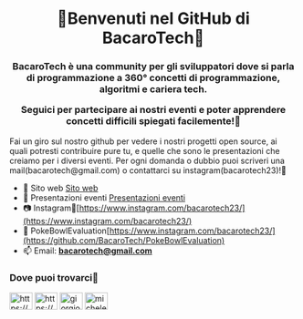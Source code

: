 <h1 align="center">🍷Benvenuti nel GitHub di BacaroTech🍷</h1>
<h3 align="center">BacaroTech è una community per gli sviluppatori dove si parla di programmazione a 360° concetti di programmazione, algoritmi e cariera tech. 
  
  Seguici per partecipare ai nostri eventi e poter apprendere concetti difficili spiegati facilemente!🍷</h3>

<p>Fai un giro sul nostro github per vedere i nostri progetti open source, ai quali potresti contribuire pure tu, e quelle che sono le presentazioni che creiamo per i diversi eventi. Per ogni domanda o dubbio puoi scriveri una mail(bacarotech@gmail.com) o contattarci su instagram(bacarotech23)!🍷</p>

- 🔭 Sito web [Sito web](https://bacarotech.it/)
- 🍾 Presentazioni eventi [Presentazioni eventi](https://github.com/BacaroTech/Presentazioni-Eventi)
- 📷 Instagram🍷[https://www.instagram.com/bacarotech23/](https://www.instagram.com/bacarotech23/)
- 🍱 PokeBowlEvaluation[https://www.instagram.com/bacarotech23/](https://github.com/BacaroTech/PokeBowlEvaluation)
- 📫 Email: **bacarotech@gmail.com**

<h3 align="left">Dove puoi trovarci🍷</h3>
<p align="left">
<a href="https://bacarotech.github.io/" target="blank"><img align="center" src="https://raw.githubusercontent.com/rahuldkjain/github-profile-readme-generator/master/src/images/icons/Social/devto.svg" alt="https://bacarotech.github.io/" height="30" width="40" /></a>
<a href="www.instagram.com/bacarotech23/" target="blank"><img align="center" src="https://raw.githubusercontent.com/rahuldkjain/github-profile-readme-generator/master/src/images/icons/Social/instagram.svg" alt="https://www.instagram.com/bacarotech23/" height="30" width="40" /></a>
<a href="https://linkedin.com/in/giorgio-basile-382430170" target="blank"><img align="center" src="https://raw.githubusercontent.com/rahuldkjain/github-profile-readme-generator/master/src/images/icons/Social/linked-in-alt.svg" alt="giorgio-basile-382430170" height="30" width="40" /></a>
<a href="https://linkedin.com/in/michele-scarpa-90-arco" target="blank"><img align="center" src="https://raw.githubusercontent.com/rahuldkjain/github-profile-readme-generator/master/src/images/icons/Social/linked-in-alt.svg" alt="michele-scarpa-90-arco" height="30" width="40" /></a>
</p>

